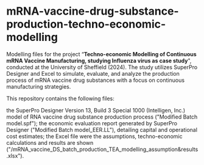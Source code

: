 # mRNA-vaccine-drug-substance-production-techno-economic-modelling
Modelling files for the project “**Techno-economic Modelling of Continuous mRNA Vaccine Manufacturing, studying Influenza virus as case study**", conducted at the University of Sheffield (2024). The study utilizes SuperPro Designer and Excel to simulate, evaluate, and analyze the production process of mRNA vaccine drug substances with a focus on continuous manufacturing strategies.

This repository contains the following files:

the SuperPro Designer Version 13, Build 3 Special 1000 (Intelligen, Inc.) model of RNA vaccine drug substance production process ("Modified Batch model.spf");
the economic evaluation report generated by SuperPro Designer ("Modified Batch model_EER.LL"), detailing capital and operational cost estimates;
the Excel file were the assumptions, techno-economic calculations and results are shown ("/mRNA_vaccine_DS_batch_production_TEA_modelling_assumption&results.xlsx").

